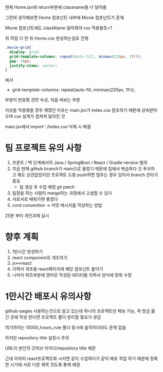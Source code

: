 현재 Home.jsx에 return부분에 classname들 다 달아줌

그런데 생각해보면 Home 컴포넌트 내부에 Movie 컴포넌트가 존재

Movie 컴포넌트에도 className 달아줘야  css 적용될듯>?

위 작업 다 한 뒤 Home.css 완성하는걸로 진행

```css
.movie-grid{
  display: grid;
  grid-template-columns: repeat(auto-fill, minmax(220px, 1fr));
  gap: 30px;
  justify-items: center;
}
```

에서 

- grid-template-columns: repeat(auto-fill, minmax(220px, 1fr));

부분이 반응형 관련 속성, 처음 써보는 부분

이상을 적용했을 경우 깨졌던 이유는 main.jsx가 index.css 참조하기 때문에 상속받아오며 css 설계가 겹쳐져 달라진 것

main.jsx에서 import './index.css'삭제 시 해결

# 팀 프로젝트 유의 사항

1. 프론트 / 백 단계에서의 Java / SpringBoot / React / Gradle version 협의
2. 지금 현재 github branch가 main으로 올렸기 때문에 집에서 복습하다 깃 푸쉬하고 해도 상관없었지만 프로젝트 도중 push하면 멈추는 경우 있어서 branch 관리가 중요
    - 팀 생성 후 수업 예정 git patch
3. 팀장을 하는 사람이 merge하는 과정에서 고생할 수 있다
4. 서로서로 배워가면 좋겠다
5. cord convention -> 커밋 메시지를 작성하는 방법

25분 부터 개인과제 실시

# 향후 계획

1. 1만시간 완성하기
2. react component로 개조하기
3. js<->react
4. 이력서 개조용 react페이지에 해당 컴포넌트 붙이기
5. 나머지 파트부분에 영어로 작성된 데이터들 이력서 양식에 맞춰 수정

# 1만시간 배포시 유의사항

github-pages 사용하는것으로 알고 있는데 하나의 프로젝트만 패보 가능, 즉 방금 옮긴 곳에 작성 한다면 프로젝트 폴더 분리할 필요가 생김

여기까지는 10000_hours_rule 폴더 동시에 움직이더라도 문제 없음

하지만 repository title 설정시 주의

URL이 본인의 깃허브 아이디/repository title 때문

근데 어차피 react프로젝트화 시키면 같이 수업하다가 같이 배포 작업 하기 때문에 정확한 시기에 서로 다른 제목 짓도록 통제 예정
